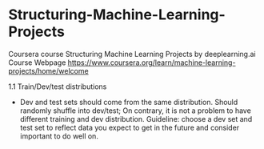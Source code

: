 # Structuring-Machine-Learning-Projects
Coursera course Structuring Machine Learning Projects by deeplearning.ai
Course Webpage https://www.coursera.org/learn/machine-learning-projects/home/welcome

1.1 Train/Dev/test distributions
- 	Dev and test sets should come from the same distribution. Should randomly shuffle into dev/test; On contrary, it is not a problem to have different training and dev distribution. 
Guideline: choose a dev set and test set to reflect data you expect to get in the future and consider important to do well on.

